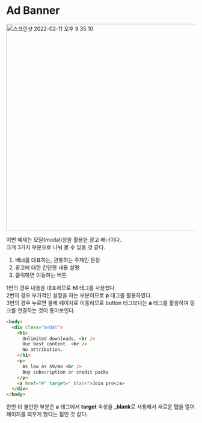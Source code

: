 # Ad Banner

<img width="549" alt="스크린샷 2022-02-11 오후 9 35 10" src="https://user-images.githubusercontent.com/86224851/153592562-0384aafd-ffbe-4735-bbcb-ad75810636ca.png">

이번 예제는 모달(modal)창을 활용한 광고 배너이다.  
크게 3가지 부분으로 나눠 볼 수 있을 것 같다.

1. 배너를 대표하는, 관통하는 주제인 문장
2. 광고에 대한 간단한 내용 설명
3. 클릭하면 이동하는 버튼

1번의 경우 내용을 대표하므로 **h1** 태그를 사용했다.  
2번의 경우 부가적인 설명을 하는 부분이므로 **p** 태그를 활용하였다.  
3번의 경우 누르면 결제 페이지로 이동하므로 button 태그보다는 **a** 태그를 활용하여 링크를 연결하는 것이 좋아보인다.

```html
<body>
  <div class="modal">
    <h1>
      Unlimited downloads. <br />
      Our best content. <br />
      No attribution.
    </h1>
    <p>
      As low as $9/mo <br />
      Buy subscription or credit packs
    </p>
    <a href="#" target="_blank">Join pro</a>
  </div>
</body>
```

한번 더 볼만한 부분은 **a** 태그에서 **target** 속성을 **\_blank**로 사용해서 새로운 탭을 열어 페이지를 띄우게 했다는 점인 것 같다.
